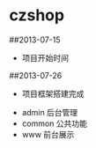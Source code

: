 czshop
======

##2013-07-15
* 项目开始时间

##2013-07-26
* 项目框架搭建完成
 + admin 后台管理
 + common 公共功能
 + www 前台展示
